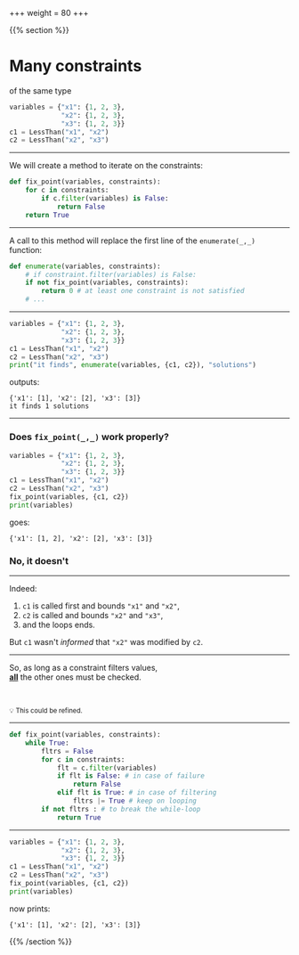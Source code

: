 +++
weight = 80
+++

{{% section %}}

# Many constraints
of the same type

```python
variables = {"x1": {1, 2, 3},
             "x2": {1, 2, 3},
             "x3": {1, 2, 3}}
c1 = LessThan("x1", "x2")
c2 = LessThan("x2", "x3")
```

---

We will create a method to iterate on the constraints:

```python
def fix_point(variables, constraints):
    for c in constraints:
        if c.filter(variables) is False:
            return False
    return True
```

---
A call to this method will replace the first line of the `enumerate(_,_)` function:

```python
def enumerate(variables, constraints):
    # if constraint.filter(variables) is False:
    if not fix_point(variables, constraints):
        return 0 # at least one constraint is not satisfied
    # ...        
```

--- 


```python
variables = {"x1": {1, 2, 3},
             "x2": {1, 2, 3},
             "x3": {1, 2, 3}}
c1 = LessThan("x1", "x2")
c2 = LessThan("x2", "x3")
print("it finds", enumerate(variables, {c1, c2}), "solutions")
```
outputs:
```
{'x1': [1], 'x2': [2], 'x3': [3]}
it finds 1 solutions
```

--- 

### Does `fix_point(_,_)` work properly?

```python
variables = {"x1": {1, 2, 3},
             "x2": {1, 2, 3},
             "x3": {1, 2, 3}}
c1 = LessThan("x1", "x2")
c2 = LessThan("x2", "x3")
fix_point(variables, {c1, c2})
print(variables)
```
goes:
```
{'x1': [1, 2], 'x2': [2], 'x3': [3]}
```
### <p class="fragment">No, it doesn't</p>

---
Indeed:
1. `c1` is called first and bounds `"x1"` and `"x2"`,
2. `c2` is called and bounds `"x2"` and  `"x3"`,
3. and the loops ends.

But `c1` wasn't _informed_ that `"x2"` was modified by `c2`.

---

So, as long as a constraint filters values,</br>
<b><u>all</u></b> the other ones must be checked.

</br>
<p class="fragment">
<small>💡 This could be refined.</small>
</p>

---

```python
def fix_point(variables, constraints):
    while True:
        fltrs = False
        for c in constraints:
            flt = c.filter(variables)
            if flt is False: # in case of failure
                return False
            elif flt is True: # in case of filtering
                fltrs |= True # keep on looping 
        if not fltrs : # to break the while-loop
            return True
```
---
```python [1-2|3|4]
variables = {"x1": {1, 2, 3},
             "x2": {1, 2, 3},
             "x3": {1, 2, 3}}
c1 = LessThan("x1", "x2")
c2 = LessThan("x2", "x3")
fix_point(variables, {c1, c2})
print(variables)
```
now prints:
```
{'x1': [1], 'x2': [2], 'x3': [3]}
```

{{% /section %}}
